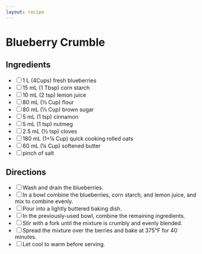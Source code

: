 ```yaml
---
layout: recipe
---
```


# Blueberry Crumble

<section class="ingredients">
<h2>Ingredients</h2>
<ul class="ingredient-list">
<li><label><input type="checkbox">1 L (4Cups) fresh blueberries</label></li>
<li><label><input type="checkbox">15 mL (1 Tbsp) corn starch</label></li>
<li><label><input type="checkbox">10 mL (2 tsp) lemon juice</label></li>
<li><label><input type="checkbox">80 mL (⅓ Cup) flour</label></li>
<li><label><input type="checkbox">80 mL (⅓ Cup) brown sugar</label></li>
<li><label><input type="checkbox">5 mL (1 tsp) cinnamon</label></li>
<li><label><input type="checkbox">5 mL (1 tsp) nutmeg</label></li>
<li><label><input type="checkbox">2.5 mL (½ tsp) cloves</label></li>
<li><label><input type="checkbox">180 mL (1+¼ Cup) quick cooking rolled oats</label></li>
<li><label><input type="checkbox">60 mL (¼ Cup) softened butter</label></li>
<li><label><input type="checkbox">pinch of salt</label></li>
</ul>
</section>

<section class="directions">
<h2>Directions</h2>
<ul class="direction-list">
<li><label><input type="checkbox">Wash and drain the blueberries.</label></li>
<li><label><input type="checkbox">In a bowl combine the blueberries, corn starch, and lemon juice, and mix to combine evenly.</label></li>
<li><label><input type="checkbox">Pour into a lightly buttered baking dish.</label></li>
<li><label><input type="checkbox">In the previously-used bowl, combine the remaining ingredients.</label></li>
<li><label><input type="checkbox">Stir with a fork until the mixture is crumbly and evenly blended.</label></li>
<li><label><input type="checkbox">Spread the mixture over the berries and bake at 375℉ for 40 minutes.</label></li>
<li><label><input type="checkbox">Let cool to warm before serving.</label></li>
</ul>
</section>
